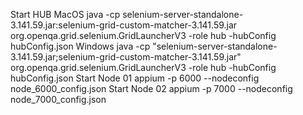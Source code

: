 Start HUB
MacOS
java -cp selenium-server-standalone-3.141.59.jar:selenium-grid-custom-matcher-3.141.59.jar org.openqa.grid.selenium.GridLauncherV3 -role hub -hubConfig hubConfig.json
Windows
java -cp "selenium-server-standalone-3.141.59.jar;selenium-grid-custom-matcher-3.141.59.jar" org.openqa.grid.selenium.GridLauncherV3 -role hub -hubConfig hubConfig.json
Start Node 01
appium -p 6000 --nodeconfig node_6000_config.json
Start Node 02
appium -p 7000 --nodeconfig node_7000_config.json